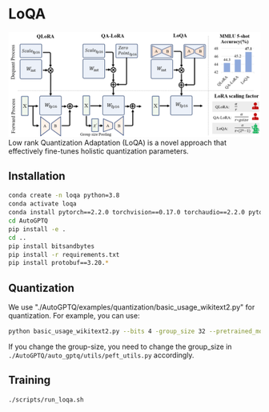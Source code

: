 # LoQA
<div align="center">
  <img src="image/LoQA.png" width="600"/>
</div>
Low rank Quantization Adaptation (LoQA) is a novel approach that effectively fine-tunes holistic quantization parameters. 

## Installation
```bash
conda create -n loqa python=3.8
conda activate loqa
conda install pytorch==2.2.0 torchvision==0.17.0 torchaudio==2.2.0 pytorch-cuda=12.1 -c pytorch -c nvidia
cd AutoGPTQ 
pip install -e .
cd ..
pip install bitsandbytes
pip install -r requirements.txt
pip install protobuf==3.20.*
```

## Quantization
We use "./AutoGPTQ/examples/quantization/basic_usage_wikitext2.py" for quantization.
For example, you can use:
```bash
python basic_usage_wikitext2.py --bits 4 -group_size 32 --pretrained_model_dir <model_path> --quantized_model_dir <save_path>
```
If you change the group-size, you need to change the group_size in `./AutoGPTQ/auto_gptq/utils/peft_utils.py` accordingly.


## Training
```bash
./scripts/run_loqa.sh
```

